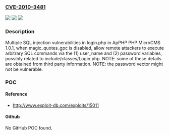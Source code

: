 ### [CVE-2010-3481](https://cve.mitre.org/cgi-bin/cvename.cgi?name=CVE-2010-3481)
![](https://img.shields.io/static/v1?label=Product&message=n%2Fa&color=blue)
![](https://img.shields.io/static/v1?label=Version&message=n%2Fa&color=blue)
![](https://img.shields.io/static/v1?label=Vulnerability&message=n%2Fa&color=brighgreen)

### Description

Multiple SQL injection vulnerabilities in login.php in ApPHP PHP MicroCMS 1.0.1, when magic_quotes_gpc is disabled, allow remote attackers to execute arbitrary SQL commands via the (1) user_name and (2) password variables, possibly related to include/classes/Login.php. NOTE: some of these details are obtained from third party information. NOTE: the password vector might not be vulnerable.

### POC

#### Reference
- http://www.exploit-db.com/exploits/15011

#### Github
No GitHub POC found.


